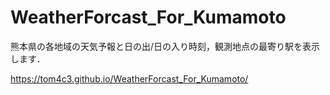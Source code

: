 # WeatherForcast_For_Kumamoto

熊本県の各地域の天気予報と日の出/日の入り時刻，観測地点の最寄り駅を表示します．

https://tom4c3.github.io/WeatherForcast_For_Kumamoto/
